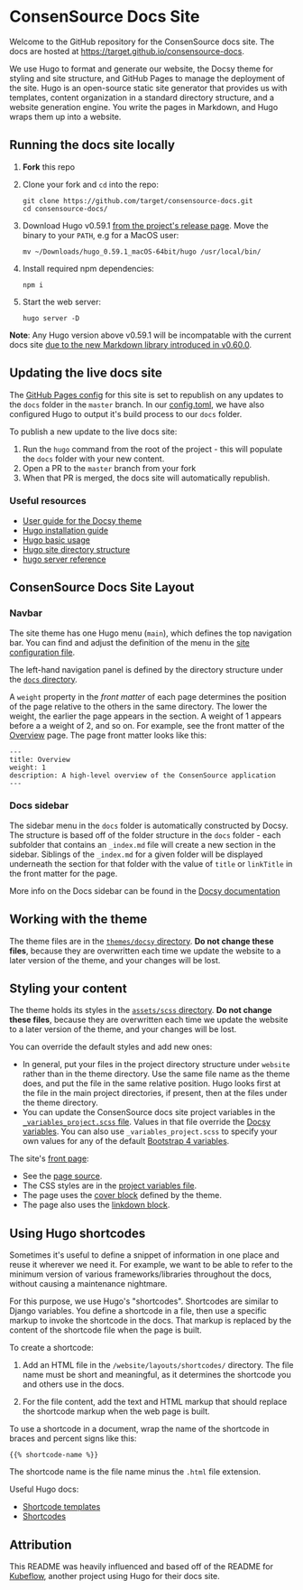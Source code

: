 # ConsenSource Docs Site

Welcome to the GitHub repository for the ConsenSource docs site. The docs are hosted at https://target.github.io/consensource-docs.

We use Hugo to format and generate our website, the Docsy theme for styling and site structure, and GitHub Pages to manage the deployment of the site. Hugo is an open-source static site generator that provides us with templates, content organization in a standard directory structure, and a website generation engine. You write the pages in Markdown, and Hugo wraps them up into a website.

## Running the docs site locally

1. **Fork** this repo
2. Clone your fork and `cd` into the repo:
   ```
   git clone https://github.com/target/consensource-docs.git
   cd consensource-docs/
   ```

3. Download Hugo v0.59.1 [from the project's release page](https://github.com/gohugoio/hugo/releases/tag/v0.59.1). Move the binary to your `PATH`, e.g for a MacOS user:
   ```
   mv ~/Downloads/hugo_0.59.1_macOS-64bit/hugo /usr/local/bin/
   ````
4. Install required npm dependencies:
   ```
   npm i
   ```
5. Start the web server:

    ```
    hugo server -D
    ```

**Note**: Any Hugo version above v0.59.1 will be incompatable with the current docs site [due to the new Markdown library introduced in v0.60.0](https://gohugo.io/news/0.60.0-relnotes/).

## Updating the live docs site

The [GitHub Pages config](https://github.com/target/consensource-docs/settings) for this site is set to republish on any updates to the `docs` folder in the `master` branch. 
In our [config.toml](https://github.com/target/consensource-docs/blob/master/config.toml#L3), we have also configured Hugo to output it's build process to our `docs` folder.

To publish a new update to the live docs site:
1. Run the `hugo` command from the root of the project - this will populate the `docs` folder with your new content.
2. Open a PR to the `master` branch from your fork
3. When that PR is merged, the docs site will automatically republish.


### Useful resources
- [User guide for the Docsy theme](https://www.docsy.dev/docs/getting-started/)
- [Hugo installation guide](https://gohugo.io/getting-started/installing/)
- [Hugo basic usage](https://gohugo.io/getting-started/usage/)
- [Hugo site directory structure](https://gohugo.io/getting-started/directory-structure/)
- [hugo server reference](https://gohugo.io/commands/hugo_server/)

## ConsenSource Docs Site Layout

### Navbar
The site theme has one Hugo menu (`main`), which defines the top navigation bar. 
You can find and adjust the definition of the menu in the [site configuration 
file](https://github.com/target/consensource-docs/blob/master/config.toml). 

The left-hand navigation panel is defined by the directory structure under 
the 
[`docs` directory](https://github.com/target/consensource-docs/tree/master/content/docs). 

A `weight` property in the _front matter_ of each page determines the position 
of the page relative to the others in the same directory. The lower the weight,
the earlier the page appears in the section. A weight of 1 appears before a
a weight of 2, and so on. For example, see the front matter of the
[Overview](https://github.com/target/consensource-docs/blob/master/content/docs/Overview/_index.md)
page. The page front matter looks like this:

```
---
title: Overview
weight: 1
description: A high-level overview of the ConsenSource application
---
```

### Docs sidebar

The sidebar menu in the `docs` folder is automatically constructed by Docsy. The structure is based off of the folder structure in the `docs` folder - each subfolder that contains 
an `_index.md` file will create a new section in the sidebar. Siblings of the `_index.md` for a given folder will be displayed underneath the section for that folder with the value of `title` or
`linkTitle` in the front matter for the page.

More info on the Docs sidebar can be found in the [Docsy documentation](https://www.docsy.dev/docs/adding-content/content/#organizing-your-documentation)

## Working with the theme

The theme files are in the 
[`themes/docsy` directory](https://github.com/target/consensource-docs/tree/master/themes/docsy).
**Do not change these files**, because they are overwritten each time we update
the website to a  later version of the theme, and your changes will be lost.

## Styling your content

The theme holds its styles in the 
[`assets/scss` directory](https://github.com/target/consensource-docs/tree/master/assets/scss).
**Do not change these files**, because they are overwritten each time we update
the website to a  later version of the theme, and your changes will be lost.

You can override the default styles and add new ones:

* In general, put your files in the project directory structure under `website` 
  rather than in the theme directory. Use the same file name as the theme does,
  and put the file in the same relative position. Hugo looks first at the file 
  in the main project directories, if present, then at the files under the theme 
  directory.
* You can update the ConsenSource docs site project variables in the 
  [`_variables_project.scss` file](https://github.com/target/consensource-docs/blob/master/assets/scss/_variables_project.scss).
  Values in that file override the
  [Docsy variables](https://github.com/target/consensource-docs/blob/master/themes/docsy/assets/scss/_variables_project.scss).
  You can also use `_variables_project.scss` to specify your own values for any 
  of the default 
  [Bootstrap 4 variables](https://getbootstrap.com/docs/4.0/getting-started/theming/).

The site's [front page](https://www.example.org/):

* See the [page source](https://github.com/target/consensource-docs/blob/master/content/_index.html).
* The CSS styles are in the 
  [project variables file](https://github.com/target/consensource-docs/blob/master/assets/scss/_variables_project.scss).
* The page uses the 
  [cover block](https://www.docsy.dev/docs/adding-content/shortcodes/#blocks-cover) 
  defined by the theme.
* The page also uses the 
  [linkdown block](https://www.docsy.dev/docs/adding-content/shortcodes/#blocks-link-down).

## Using Hugo shortcodes

Sometimes it's useful to define a snippet of information in one place and reuse
it wherever we need it. For example, we want to be able to refer to the minimum
version of various frameworks/libraries throughout the docs, without
causing a maintenance nightmare.

For this purpose, we use Hugo's "shortcodes". Shortcodes are similar to Django
variables. You define a shortcode in a file, then use a specific markup to
invoke the shortcode in the docs. That markup is replaced by the content of the
shortcode file when the page is built.

To create a shortcode:

1. Add an HTML file in  the `/website/layouts/shortcodes/` directory.
   The file name must be short and meaningful, as it determines the shortcode
   you and others use in the docs.

2. For the file content, add the text and HTML markup that should replace the
   shortcode markup when the web page is built.

To use a shortcode in a document, wrap the name of the shortcode in braces and
percent signs like this:

  ```
  {{% shortcode-name %}}
  ```

The shortcode name is the file name minus the `.html` file extension.

Useful Hugo docs:
- [Shortcode templates](https://gohugo.io/templates/shortcode-templates/)
- [Shortcodes](https://gohugo.io/content-management/shortcodes/)

## Attribution

This README was heavily influenced and based off of the README for [Kubeflow](https://github.com/kubeflow/website), another project using Hugo for their docs site.
